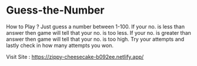 # Guess-the-Number

How to Play ?
Just guess a number between 1-100.
If your no. is less than answer then game will tell that your no. is too less.
If your no. is greater than answer then game will tell that your no. is too high.
Try your attempts and lastly check in how many attempts you won.

Visit Site : https://zippy-cheesecake-b092ee.netlify.app/
